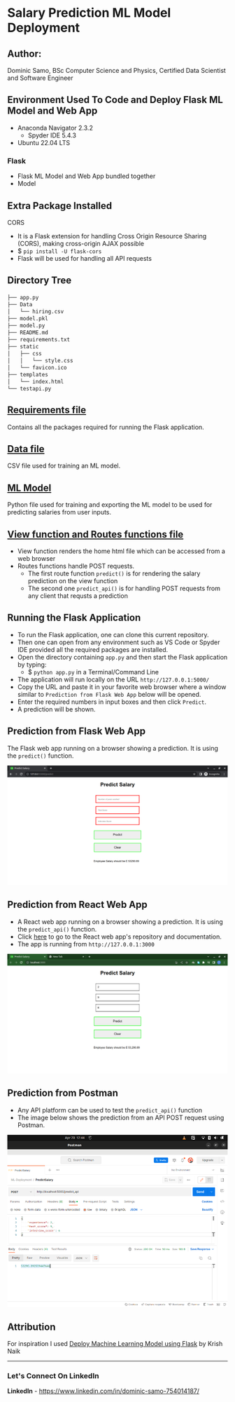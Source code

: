 # Salary Prediction ML Model Deployment

## Author: 
Dominic Samo, BSc Computer Science and Physics, Certified Data Scientist and Software Engineer

## Environment Used To Code and Deploy Flask ML Model and Web App
* Anaconda Navigator 2.3.2
  - Spyder IDE 5.4.3
* Ubuntu 22.04 LTS

### Flask
* Flask ML Model and Web App bundled together
* Model 

## Extra Package Installed
CORS
* It is a Flask extension for handling Cross Origin Resource Sharing (CORS), making cross-origin AJAX possible
* $ ```pip install -U flask-cors```
* Flask will be used for handling all API requests

## Directory Tree
```
├── app.py
├── Data
│   └── hiring.csv
├── model.pkl
├── model.py
├── README.md
├── requirements.txt
├── static
│   ├── css
│   │   └── style.css
│   └── favicon.ico
├── templates
│   └── index.html
└── testapi.py
```

## [Requirements file](./requirements.txt)
Contains all the packages required for running the Flask application.

## [Data file](Data/hiring.csv)
CSV file used for training an ML model.

## [ML Model](./model.py)
Python file used for training and exporting the ML model to be used for predicting salaries from user inputs.

## [View function and Routes functions file](./app.py)
* View function renders the home html file which can be accessed from a web browser
* Routes functions handle POST requests.
    - The first route function ```predict()``` is for rendering the salary prediction on the view function
    - The second one ```predict_api()``` is for handling POST requests from any client that requsts a prediction

## Running the Flask Application
* To run the Flask application, one can clone this current repository.
* Then one can open from any environment such as VS Code or Spyder IDE provided all the required packages are installed.
* Open the directory containing ```app.py``` and then start the Flask application by typing:
  - $ ```python app.py``` in a Terminal/Command Line
* The application will run locally on the URL ```http://127.0.0.1:5000/```
* Copy the URL and paste it in your favorite web browser where a window similar to ```Prediction from Flask Web App``` below will be opened.
* Enter the required numbers in input boxes and then click ```Predict```.
* A prediction will be shown.

## Prediction from Flask Web App

The Flask web app running on a browser showing a prediction. It is using the ```predict()``` function.

![Flask](Other/ResponseFlask.png)

## Prediction from React Web App

* A React web app running on a browser showing a prediction. It is using the ```predict_api()``` function.
* Click [here](https://github.com/DominicSamoes/predict-salary) to go to the React web app's repository and documentation.
* The app is running from ```http://127.0.0.1:3000```

![Flask](Other/ResponseReact.png)

## Prediction from Postman

* Any API platform can be used to test the ```predict_api()``` function
* The image below shows the prediction from an API POST request using Postman.

![Flask](Other/ResponsePostman.png)

## Attribution

  For inspiration I used [Deploy Machine Learning Model using Flask](https://www.youtube.com/watch?v=UbCWoMf80PY&t=14s) by Krish Naik

---

### Let's Connect On LinkedIn
**LinkedIn** - https://www.linkedin.com/in/dominic-samo-754014187/

